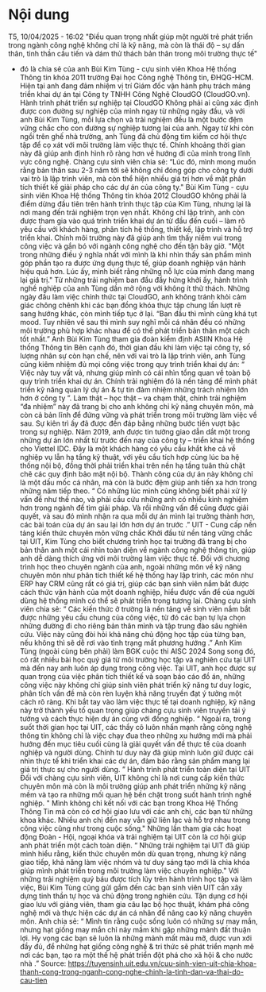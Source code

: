 # Nội dung

T5, 10/04/2025 - 16:02
"Điều quan trọng nhất giúp một người trẻ phát triển trong ngành công nghệ không chỉ là kỹ năng, mà còn là thái độ – sự dấn thân, tinh thần cầu tiến và dám thử thách bản thân trong môi trường thực tế"
- đó là chia sẻ của anh Bùi Kim Tùng - cựu sinh viên Khoa Hệ thống Thông tin khóa 2011 trường Đại học Công nghệ Thông tin, ĐHQG-HCM. Hiện tại anh đang đảm nhiệm vị trí Giám đốc vận hành phụ trách mảng triển khai dự án tại Công ty TNHH Công Nghệ CloudGO (CloudGO.vn).
Hành trình phát triển sự nghiệp tại CloudGO
Không phải ai cũng xác định được con đường sự nghiệp của mình ngay từ những ngày đầu, và với anh Bùi Kim Tùng, mỗi lựa chọn và trải nghiệm đều là một bước đệm vững chắc cho con đường sự nghiệp tương lai của anh. Ngay từ khi còn ngồi trên ghế nhà trường, anh Tùng đã chủ động tìm kiếm cơ hội thực tập để cọ xát với môi trường làm việc thực tế. Chính khoảng thời gian này đã giúp anh định hình rõ ràng hơn về hướng đi của mình trong lĩnh vực công nghệ. Chàng cựu sinh viên chia sẻ: “Lúc đó, mình mong muốn rằng bản thân sau 2-3 năm tới sẽ không chỉ đóng góp cho công ty dưới vai trò là lập trình viên, mà còn thể hiện nhiều giá trị hơn về mặt phân tích thiết kế giải pháp cho các dự án của công ty."
Bùi Kim Tùng - cựu sinh viên Khoa Hệ thống Thông tin khóa 2012
CloudGO không phải là điểm dừng đầu tiên trên hành trình thực tập của Kim Tùng, nhưng lại là nơi mang đến trải nghiệm trọn vẹn nhất. Không chỉ lập trình, anh còn được tham gia vào quá trình triển khai dự án từ đầu đến cuối – làm rõ yêu cầu với khách hàng, phân tích hệ thống, thiết kế, lập trình và hỗ trợ triển khai. Chính môi trường này đã giúp anh tìm thấy niềm vui trong công việc và gắn bó với ngành công nghệ cho đến tận bây giờ.
"Một trong những điều ý nghĩa nhất với mình là khi nhìn thấy sản phẩm mình góp phần tạo ra được ứng dụng thực tế, giúp doanh nghiệp vận hành hiệu quả hơn. Lúc ấy, mình biết rằng những nỗ lực của mình đang mang lại giá trị."
Từ những trải nghiệm ban đầu đầy hứng khởi ấy, hành trình nghề nghiệp của anh Tùng dần mở rộng với không ít thử thách. Những ngày đầu làm việc chính thức tại CloudGO, anh không tránh khỏi cảm giác chông chênh khi các bạn đồng khóa thực tập chung lần lượt rẽ sang hướng khác, còn mình tiếp tục ở lại. “Ban đầu thì mình cũng khá tụt mood. Tuy nhiên về sau thì mình suy nghĩ mỗi cá nhân đều có những môi trường phù hợp khác nhau để có thể phát triển bản thân một cách tốt nhất.”
Anh Bùi Kim Tùng tham gia đoàn kiểm định ASIIN Khoa Hệ thống Thông tin
Bên cạnh đó, thời gian đầu khi làm việc tại công ty, số lượng nhân sự còn hạn chế, nên với vai trò là lập trình viên, anh Tùng cũng kiêm nhiệm đủ mọi công việc trong quy trình triển khai dự án: “
Việc này tuy vất vả, nhưng giúp mình có cái nhìn tổng quan về toàn bộ quy trình triển khai dự án. Chính trải nghiệm đó là nền tảng để mình phát triển kỹ năng quản lý dự án & tự tin đảm nhiệm những trách nhiệm lớn hơn ở công ty
”. Làm thật – học thật – va chạm thật, chính trải nghiệm “đa nhiệm” này đã trang bị cho anh không chỉ kỹ năng chuyên môn, mà còn cả bản lĩnh để đứng vững và phát triển trong môi trường làm việc về sau.
Sự kiên trì ấy đã được đền đáp bằng những bước tiến vượt bậc trong sự nghiệp. Năm 2019, anh được tin tưởng giao dẫn dắt một trong những dự án lớn nhất từ trước đến nay của công ty – triển khai hệ thống cho Viettel IDC. Đây là một khách hàng có yêu cầu khắt khe cả về nghiệp vụ lẫn hạ tầng kỹ thuật, với yêu cầu tích hợp cùng lúc ba hệ thống nội bộ, đồng thời phải triển khai trên nền hạ tầng tuân thủ chặt chẽ các quy định bảo mật nội bộ. Thành công của dự án này không chỉ là một dấu mốc cá nhân, mà còn là bước đệm giúp anh tiến xa hơn trong những năm tiếp theo.
“
Có những lúc mình cũng không biết phải xử lý vấn đề như thế nào, và phải cầu cứu những anh có nhiều kinh nghiệm hơn trong ngành để tìm giải pháp. Và rồi những vấn đề cũng được giải quyết, và sau đó mình nhận ra qua mỗi dự án mình lại trưởng thành hơn, các bài toán của dự án sau lại lớn hơn dự án trước
.”
UIT - Cung cấp nền tảng kiến thức chuyên môn vững chắc
Khởi đầu từ nền tảng vững chắc tại UIT, Kim Tùng cho biết chương trình học tại trường đã trang bị cho bản thân anh một cái nhìn toàn diện về ngành công nghệ thông tin, giúp anh dễ dàng thích ứng với môi trường làm việc thực tế. Đối với chương trình học theo chuyên ngành của anh, ngoài những môn về kỹ năng chuyên môn như phân tích thiết kế hệ thống hay lập trình, các môn như ERP hay CRM cũng rất có giá trị, giúp các bạn sinh viên nắm bắt được cách thức vận hành của một doanh nghiệp, hiểu được vấn đề của người dùng hệ thống mình có thể sẽ phát triển trong tương lai. Chàng cựu sinh viên chia sẻ: “
Các kiến thức ở trường là nền tảng về sinh viên nắm bắt được những yêu cầu chung của công việc, từ đó các bạn tự lựa chọn những đường đi cho riêng bản thân mình và tập trung đào sâu nghiên cứu. Việc này cũng đòi hỏi khả năng chủ động học tập của từng bạn, nếu không thì sẽ dễ rơi vào tình trạng mất phương hướng
.”
Anh Kim Tùng (ngoài cùng bên phải) làm BGK cuộc thi AISC 2024
Song song đó, có rất nhiều bài học quý giá từ môi trường học tập và nghiên cứu tại UIT mà đến nay anh luôn áp dụng trong công việc. Tại UIT, anh học được sự quan trọng của việc phân tích thiết kế và soạn báo cáo đồ án, những công việc này không chỉ giúp sinh viên phát triển kỹ năng tư duy logic, phân tích vấn đề mà còn rèn luyện khả năng truyền đạt ý tưởng một cách rõ ràng. Khi bắt tay vào làm việc thực tế tại doanh nghiệp, kỹ năng này trở thành yếu tố quan trọng giúp chàng cựu sinh viên truyền tải ý tưởng và cách thực hiện dự án cùng với đồng nghiệp.
“
Ngoài ra, trong suốt thời gian học tại UIT, các thầy cô luôn nhấn mạnh rằng công nghệ thông tin không chỉ là việc chạy đua theo những xu hướng mới mà phải hướng đến mục tiêu cuối cùng là giải quyết vấn đề thực tế của doanh nghiệp và người dùng. Chính tư duy này đã giúp mình luôn giữ được cái nhìn thực tế khi triển khai các dự án, đảm bảo rằng sản phẩm mang lại giá trị thực sự cho người dùng.
”
Hành trình phát triển toàn diện tại UIT
Đối với chàng cựu sinh viên, UIT không chỉ là nơi cung cấp kiến thức chuyên môn mà còn là môi trường giúp anh phát triển những kỹ năng mềm và tạo ra những mối quan hệ bền chặt trong suốt hành trình nghề nghiệp. "
Mình không chỉ kết nối với các bạn trong Khoa Hệ Thống Thông Tin mà còn có cơ hội giao lưu với các anh chị, các bạn từ những khoa khác. Nhiều anh chị đến nay vẫn giữ liên lạc và hỗ trợ nhau trong công việc cũng như trong cuộc sống."
Những lần tham gia các hoạt động Đoàn - Hội, ngoại khóa và trải nghiệm tại UIT còn là cơ hội giúp anh phát triển một cách toàn diện. “
Những trải nghiệm tại UIT đã giúp mình hiểu rằng, kiến thức chuyên môn dù quan trọng, nhưng kỹ năng giao tiếp, khả năng làm việc nhóm và tư duy sáng tạo mới là chìa khóa giúp mình phát triển trong môi trường làm việc chuyên nghiệp."
Với những trải nghiệm quý báu được tích lũy trên hành trình học tập và làm việc, Bùi Kim Tùng cũng gửi gắm đến các bạn sinh viên UIT cần xây dựng tinh thần tự học và chủ động trong nghiên cứu. Tận dụng cơ hội giao lưu với giảng viên, tham gia câu lạc bộ học thuật, khám phá công nghệ mới và thực hiện các dự án cá nhân để nâng cao kỹ năng chuyên môn. Anh chia sẻ: “
Mình tin rằng cuộc sống luôn có những sự may mắn, nhưng hạt giống may mắn chỉ nảy mầm khi gặp những mảnh đất thuận lợi. Hy vọng các bạn sẽ luôn là những mảnh mất màu mỡ, được vun xới đầy đủ, để những hạt giống công nghệ & tri thức sẽ phát triển mạnh mẽ nơi các bạn, tạo ra một thế hệ phát triển đột phá cho xã hội & cho nước nhà
.”
Source: https://tuyensinh.uit.edu.vn/cuu-sinh-vien-uit-chia-khoa-thanh-cong-trong-nganh-cong-nghe-chinh-la-tinh-dan-va-thai-do-cau-tien